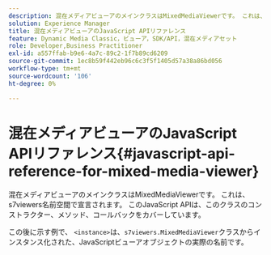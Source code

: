 ```yaml
---
description: 混在メディアビューアのメインクラスはMixedMediaViewerです。 これは、 s7viewers名前空間で宣言されます。 このJavaScript APIは、このクラスのコンストラクター、メソッド、コールバックをカバーしています。
solution: Experience Manager
title: 混在メディアビューアのJavaScript APIリファレンス
feature: Dynamic Media Classic，ビューア，SDK/API，混在メディアセット
role: Developer,Business Practitioner
exl-id: a557ffab-b9e6-4a7c-89c2-1f7b89cd6209
source-git-commit: 1ec8b59f442eb96c6c3f5f1405d57a38a86bd056
workflow-type: tm+mt
source-wordcount: '106'
ht-degree: 0%

---
```


# 混在メディアビューアのJavaScript APIリファレンス{#javascript-api-reference-for-mixed-media-viewer}

混在メディアビューアのメインクラスはMixedMediaViewerです。 これは、 s7viewers名前空間で宣言されます。 このJavaScript APIは、このクラスのコンストラクター、メソッド、コールバックをカバーしています。

この後に示す例で、 `<instance>`は、`s7viewers.MixedMediaViewer`クラスからインスタンス化された、JavaScriptビューアオブジェクトの実際の名前です。
